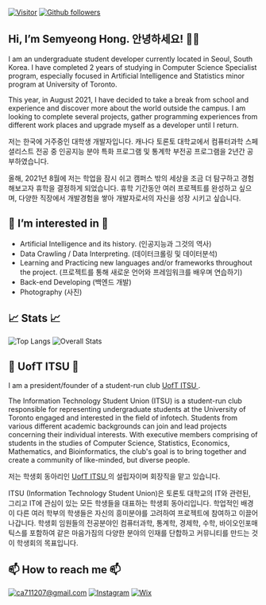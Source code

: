 
[![Visitor](https://visitor-badge.laobi.icu/badge?page_id=hongsemy.hongsemy)](https://github.com/hongsemy) [![Github followers](https://img.shields.io/github/followers/hongsemy.svg?style=social&label=Follow&maxAge=2592000)](https://github.com/hongsemy?tabe=followers) 
<h2> Hi, I’m Semyeong Hong. 안녕하세요! 👋👋 </h2>

I am an undergraduate student developer currently located in Seoul, South Korea. I have completed 2 years of studying in Computer Science Specialist program, especially focused in Artificial Intelligence and Statistics minor program at University of Toronto. 

This year, in August 2021, I have decided to take a break from school and experience and discover more about the world outside the campus. I am looking to complete several projects, gather programming experiences from different work places and upgrade myself as a developer until I return.

저는 한국에 거주중인 대학생 개발자입니다. 캐나다 토론토 대학교에서 컴퓨터과학 스페셜리스트 전공 중 인공지능 분야 특화 프로그램 및 통계학 부전공 프로그램을 2년간 공부하였습니다.

올해, 2021년 8월에 저는 학업을 잠시 쉬고 캠퍼스 밖의 세상을 조금 더 탐구하고 경험해보고자 휴학을 결정하게 되었습니다. 휴학 기간동안 여러 프로젝트를 완성하고 싶으며, 다양한 직장에서 개발경험을 쌓아 개발자로서의 자신을 성장 시키고 싶습니다.

<h2> 👀 I’m interested in 👀</h2>

* Artificial Intelligence and its history. (인공지능과 그것의 역사)
* Data Crawling / Data Interpreting. (데이터크롤링 및 데이터분석)
* Learning and Practicing new languages and/or frameworks throughout the project. (프로젝트를 통해 새로운 언어와 프레임워크를 배우며 연습하기)
* Back-end Developing (백엔드 개발)
* Photography (사진)

<h2>📈 Stats 📈</h2>

![Top Langs](https://github-readme-stats.vercel.app/api/top-langs/?username=hongsemy&theme=dark) ![Overall Stats](https://github-readme-stats.vercel.app/api?username=hongsemy&count_private=true&show_icons=true&hide=contribs&theme=dark)

<h2> 🌱 UofT ITSU 🌱 </h2>

I am a president/founder of a student-run club <a href = "https://uoftitsu.wixsite.com/itsu"> UofT ITSU </a> .

The Information Technology Student Union (ITSU) is a student-run club responsible for representing undergraduate students at the University of Toronto engaged and interested in the field of infotech. Students from various different academic backgrounds can join and lead projects concerning their individual interests. With executive members comprising of students in the studies of Computer Science, Statistics, Economics, Mathematics, and Bioinformatics, the club's goal is to bring together and create a community of like-minded, but diverse people.

저는 학생회 동아리인 <a href = "https://uoftitsu.wixsite.com/itsu"> UofT ITSU </a> 의 설립자이며 회장직을 맡고 있습니다.

ITSU (Information Technology Student Union)은 토론토 대학교의 IT와 관련된, 그리고 IT에 관심이 있는 모든 학생들을 대표하는 학생회 동아리입니다. 학업적인 배경이 다른 여러 학부의 학생들은 자신의 흥미분야를 고려하여 프로젝트에 참여하고 이끌어 나갑니다. 학생회 임원들의 전공분야인 컴퓨터과학, 통계학, 경제학, 수학, 바이오인포매틱스를 포함하여 같은 마음가짐의 다양한 분야의 인재를 단합하고 커뮤니티를 만드는 것이 학생회의 목표입니다.

<h2> 📫 How to reach me 📫 </h2>

<a href="mailto:ca711207@gmail.com">![ca711207@gmail.com](https://img.shields.io/badge/Gmail-D14836?style=for-the-badge&logo=gmail&logoColor=white)</a> <a href = "https://www.instagram.com/uoft_itsu/"> ![Instagram](https://img.shields.io/badge/@uoft_itsu-%23E4405F.svg?style=for-the-badge&logo=Instagram&logoColor=white)</a> <a href = "https://uoftitsu.wixsite.com/itsu"> ![Wix](https://img.shields.io/badge/wix-000?style=for-the-badge&logo=wix&logoColor=white)</a>


<!---
hongsemy/hongsemy is a ✨ special ✨ repository because its `README.md` (this file) appears on your GitHub profile.
You can click the Preview link to take a look at your changes.
--->
